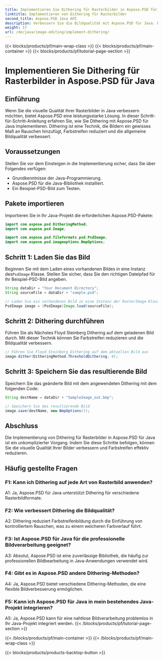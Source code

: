 ```yaml
---
title: Implementieren Sie Dithering für Rasterbilder in Aspose.PSD für Java
linktitle: Implementieren von Dithering für Rasterbilder
second_title: Aspose.PSD Java API
description: Verbessern Sie die Bildqualität mit Aspose.PSD für Java. Folgen Sie unserer Schritt-für-Schritt-Anleitung, um Dithering zu implementieren und Farbstreifen zu beseitigen.
weight: 17
url: /de/java/image-editing/implement-dithering/
---
```


{{< blocks/products/pf/main-wrap-class >}}
{{< blocks/products/pf/main-container >}}
{{< blocks/products/pf/tutorial-page-section >}}

# Implementieren Sie Dithering für Rasterbilder in Aspose.PSD für Java

## Einführung

Wenn Sie die visuelle Qualität Ihrer Rasterbilder in Java verbessern möchten, bietet Aspose.PSD eine leistungsstarke Lösung. In dieser Schritt-für-Schritt-Anleitung erfahren Sie, wie Sie Dithering mit Aspose.PSD für Java implementieren. Dithering ist eine Technik, die Bildern ein gewisses Maß an Rauschen hinzufügt, Farbstreifen reduziert und die allgemeine Bildqualität verbessert.

## Voraussetzungen

Stellen Sie vor dem Einsteigen in die Implementierung sicher, dass Sie über Folgendes verfügen:

- Grundkenntnisse der Java-Programmierung.
- Aspose.PSD für die Java-Bibliothek installiert.
- Ein Beispiel-PSD-Bild zum Testen.

## Pakete importieren

Importieren Sie in Ihr Java-Projekt die erforderlichen Aspose.PSD-Pakete:

```java
import com.aspose.psd.DitheringMethod;
import com.aspose.psd.Image;

import com.aspose.psd.fileformats.psd.PsdImage;
import com.aspose.psd.imageoptions.BmpOptions;
```

## Schritt 1: Laden Sie das Bild

 Beginnen Sie mit dem Laden eines vorhandenen Bildes in eine Instanz des`PsdImage` Klasse. Stellen Sie sicher, dass Sie den richtigen Dateipfad für Ihr Beispiel-PSD-Bild angeben.

```java
String dataDir = "Your Document Directory";
String sourceFile = dataDir + "sample.psd";

// Laden Sie ein vorhandenes Bild in eine Instanz der RasterImage-Klasse
PsdImage image = (PsdImage)Image.load(sourceFile);
```

## Schritt 2: Dithering durchführen

Führen Sie als Nächstes Floyd Steinberg Dithering auf dem geladenen Bild durch. Mit dieser Technik können Sie Farbstreifen reduzieren und die Bildqualität verbessern.

```java
// Führen Sie Floyd Steinberg Dithering auf dem aktuellen Bild aus
image.dither(DitheringMethod.ThresholdDithering, 4);
```

## Schritt 3: Speichern Sie das resultierende Bild

Speichern Sie das geänderte Bild mit dem angewendeten Dithering mit dem folgenden Code:

```java
String destName = dataDir + "SampleImage_out.bmp";

// Speichern Sie das resultierende Bild
image.save(destName, new BmpOptions());
```

## Abschluss

Die Implementierung von Dithering für Rasterbilder in Aspose.PSD für Java ist ein unkomplizierter Vorgang. Indem Sie diese Schritte befolgen, können Sie die visuelle Qualität Ihrer Bilder verbessern und Farbstreifen effektiv reduzieren.

## Häufig gestellte Fragen

### F1: Kann ich Dithering auf jede Art von Rasterbild anwenden?

A1: Ja, Aspose.PSD für Java unterstützt Dithering für verschiedene Rasterbildformate.

### F2: Wie verbessert Dithering die Bildqualität?

A2: Dithering reduziert Farbstreifenbildung durch die Einführung von kontrolliertem Rauschen, was zu einem weicheren Farbverlauf führt.

### F3: Ist Aspose.PSD für Java für die professionelle Bildverarbeitung geeignet?

A3: Absolut, Aspose.PSD ist eine zuverlässige Bibliothek, die häufig zur professionellen Bildbearbeitung in Java-Anwendungen verwendet wird.

### F4: Gibt es in Aspose.PSD andere Dithering-Methoden?

A4: Ja, Aspose.PSD bietet verschiedene Dithering-Methoden, die eine flexible Bildverbesserung ermöglichen.

### F5: Kann ich Aspose.PSD für Java in mein bestehendes Java-Projekt integrieren?

A5: Ja, Aspose.PSD kann für eine nahtlose Bildverarbeitung problemlos in Ihr Java-Projekt integriert werden.
{{< /blocks/products/pf/tutorial-page-section >}}

{{< /blocks/products/pf/main-container >}}
{{< /blocks/products/pf/main-wrap-class >}}

{{< blocks/products/products-backtop-button >}}
